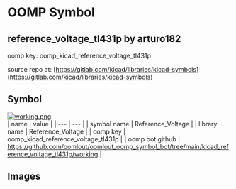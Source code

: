 # OOMP Symbol  
## reference_voltage_tl431p  by arturo182  
  
oomp key: oomp_kicad_reference_voltage_tl431p  
  
source repo at: [https://gitlab.com/kicad/libraries/kicad-symbols](https://gitlab.com/kicad/libraries/kicad-symbols)  
## Symbol  
  
[![working.png](working_600.png)](working.png)  
| name | value | 
| --- | --- | 
| symbol name | Reference_Voltage | 
| library name | Reference_Voltage | 
| oomp key | oomp_kicad_reference_voltage_tl431p | 
| oomp bot github | https://github.com/oomlout/oomlout_oomp_symbol_bot/tree/main/kicad_reference_voltage_tl431p/working | 
## Images  
